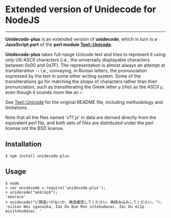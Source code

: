 # Extended version of Unidecode for NodeJS

-----------------

__Unidecode-plus__ is an extended version of __unidecode__, which in turn is a  __JavaScript port__ of the __perl module [Text::Unicode](http://search.cpan.org/~sburke/Text-Unidecode-0.04/lib/Text/Unidecode.pm)__.

__Unidecode-plus__ takes full-range Unicode text and tries to represent it using only US-ASCII characters (i.e., the universally
displayable characters between 0x00 and 0x7F). The representation is almost always an attempt at transliteration --
i.e., conveying, in Roman letters, the pronunciation expressed by the text in some other writing system. Some of the transliterations go for matching the _shape_ of characters rather than their pronunciation, such as transliterating the Greek letter `ρ` (rho) as the ASCII `p`, even though it sounds more like an `r`.

See [Text::Unicode](http://search.cpan.org/~sburke/Text-Unidecode-0.04/lib/Text/Unidecode.pm) for the original README file, including methodology and limitations.

Note that all the files named 'x??.js' in data are derived directly from the equivalent perl file, and both sets of files are distributed under the perl license not the BSD license.

## Installation

    $ npm install unidecode-plus

## Usage

    $ node
    > var unidecode = require('unidecode-plus');
    > unidecode("aéà)àçé");
    'aea)ace'
    > unidecode("に間違いがないか、再度確認してください。再読み込みしてください。");
    'niJian Wei iganaika, Zai Du Que Ren sitekudasai. Zai Du miIp misitekudasai. '
